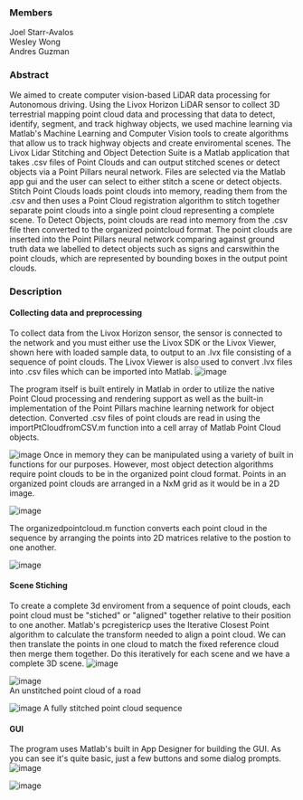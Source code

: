 
### Members
Joel Starr-Avalos  
Wesley Wong  
Andres Guzman  

### Abstract
We aimed to create computer vision-based LiDAR data processing for Autonomous driving. Using the Livox Horizon LiDAR sensor to collect 3D terrestrial mapping point cloud data and processing that data to detect, identify, segment, and track highway objects, we used machine learning via Matlab's Machine Learning and Computer Vision tools  to create algorithms that allow us to track highway objects and create enviromental scenes. The Livox Lidar Stitching and Object Detection Suite is a Matlab application that takes .csv files of Point Clouds and can output stitched scenes or detect objects via a Point Pillars neural network.  Files are selected via the Matlab app gui and the user can select to either stitch a scene or detect objects. Stitch Point Clouds loads point clouds into memory, reading them from the .csv and then uses a Point Cloud registration algorithm to stitch together separate point clouds into a single point cloud representing a complete scene. To Detect Objects, point clouds are read into memory from the .csv file then converted to the organized pointcloud format. The point clouds are inserted into the Point Pillars neural network comparing against ground truth data we labelled to detect objects such as signs and carswithin the point clouds, which are represented by bounding boxes in the output point clouds.

### Description


#### Collecting data and preprocessing 
To collect data from the Livox Horizon sensor, the sensor is connected to the network and you must either use the Livox SDK or the Livox Viewer, shown here with loaded sample data, to output to an .lvx file consisting of a sequence of point clouds. The Livox Viewer is also used to convert .lvx files into .csv files which can be imported into Matlab. 
![image](https://user-images.githubusercontent.com/32054828/115094518-1870bc80-9edb-11eb-9136-1bb487307762.png)

The program itself is built entirely in Matlab in order to utilize the native Point Cloud processing and rendering support as well as the built-in implementation of the Point Pillars machine learning network for object detection. Converted .csv files of point clouds are read in using the importPtCloudfromCSV.m function into a cell array of Matlab Point Cloud objects.   

![image](https://user-images.githubusercontent.com/32054828/115094989-dba5c500-9edc-11eb-8b50-0982b281eec7.png)
Once in memory they can be manipulated using a variety of built in functions for our purposes. However, most object detection algorithms require point clouds to be in the organized point cloud format. Points in an organized point clouds are arranged in a NxM grid as it would be in a 2D image.    

![image](https://user-images.githubusercontent.com/32054828/115095580-01cc6480-9edf-11eb-8eb9-780b687c1a91.png)

The organizedpointcloud.m function converts each point cloud in the sequence by arranging the points into 2D matrices relative to the postion to one another.  

![image](https://user-images.githubusercontent.com/32054828/115095647-422be280-9edf-11eb-9ff9-13ddffc5ef8c.png)

#### Scene Stiching
To create a complete 3d enviroment from a sequence of point clouds, each point cloud must be "stiched" or "aligned" together relative to their position to one another. Matlab's pcregistericp uses the Iterative Closest Point algorithm to calculate the transform needed to align a point cloud. We can then translate the points in one cloud to match the fixed reference cloud then merge them together. Do this iteratively for each scene and we have a complete 3D scene.
![image](https://user-images.githubusercontent.com/32054828/115096181-4ce77700-9ee1-11eb-8928-a6f22264b90d.png)

![image](https://user-images.githubusercontent.com/32054828/115098349-e0727500-9eec-11eb-9ce2-84c37f2a4d2d.png)  
An unstitched point cloud of a road

![image](https://user-images.githubusercontent.com/32054828/115099866-f8022b80-9ef5-11eb-8924-edbeb6023725.png)
A fully stitched point cloud sequence


#### GUI
The program uses Matlab's built in App Designer for building the GUI. As you can see it's quite basic, just a few buttons and some dialog prompts.
![image](https://user-images.githubusercontent.com/32054828/115098433-5ecf1700-9eed-11eb-8d7f-e6c64b984ddc.png)

![image](https://user-images.githubusercontent.com/32054828/115098498-9a69e100-9eed-11eb-8f3c-13cb71f7ee96.png)
